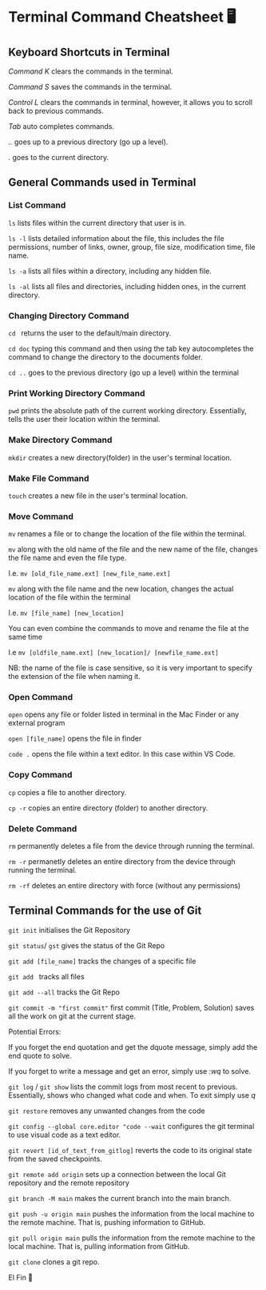 # Terminal Command Cheatsheet 🖥️

## Keyboard Shortcuts in Terminal

*Command K* clears the commands in the terminal.

*Command S* saves the commands in the terminal.

*Control L* clears the commands in terminal, however, it allows you to scroll back to previous commands.

*Tab* auto completes commands.

*..* goes up to a previous directory (go up a level).

*.* goes to the current directory.

## General Commands used in Terminal

### List Command 

`ls` lists files within the current directory that user is in.

`ls -l` lists detailed information about the file, this includes the file permissions, number of links, owner, group, file size, modification time, file name.

`ls -a` lists all files within a directory, including any hidden file.

`ls -al` lists  all files and directories, including hidden ones, in the current directory.

### Changing Directory Command

`cd ` returns the user to the default/main directory.

`cd doc` typing this command and then using the tab key autocompletes the command to change the directory to the documents folder.

`cd ..` goes to the previous directory (go up a level) within the terminal 

### Print Working Directory Command

`pwd` prints the absolute path of the current working directory. Essentially, tells the user their location within the terminal.

### Make Directory Command

`mkdir` creates a new directory(folder) in the user's terminal location. 

### Make File Command

`touch` creates a new file in the user's terminal location. 

### Move Command 

`mv` renames a file or to change the location of the file within the terminal.

`mv` along with the old name of the file and the new name of the file, changes the file name and even the file type.

I.e. `mv [old_file_name.ext] [new_file_name.ext]` 

`mv` along with the file name and the new location, changes the actual location of the file within the terminal

I.e. `mv [file_name] [new_location]`

You can even combine the commands to move and rename the file at the same time 

I.e `mv [oldfile_name.ext] [new_location]/ [newfile_name.ext] `

NB: the name of the file is case sensitive, so it is very important to specify the extension of the file when naming it.

### Open Command

`open` opens any file or folder listed in terminal in the Mac Finder or any external program

`open [file_name]` opens the file in finder

`code .` opens the file within a text editor. In this case within VS Code.

### Copy Command

`cp` copies a file to another directory.

`cp -r` copies an entire directory (folder) to another directory.

### Delete Command 

`rm` permanently deletes a file from the device through running the terminal.

`rm -r` permanetly deletes an entire directory from the device through running the terminal. 

`rm -rf` deletes an entire directory with force (without any permissions)

## Terminal Commands for the use of Git

`git init` initialises the Git Repository

`git status`/ `gst` gives the status of the Git Repo

`git add [file_name]` tracks the changes of a specific file

`git add ` tracks all files

`git add --all` tracks the Git Repo

`git commit -m "first commit"` first commit (Title, Problem, Solution) saves all the work on git at the current stage.

Potential Errors:  

If you forget the end quotation and get the dquote message, simply add the end quote to solve.

If you forget to write a message and get an error, simply use *:wq* to solve. 

`git log` / `git show` lists the commit logs from most recent to previous. Essentially, shows who changed what code and when. To exit simply use *q*

`git restore` removes any unwanted changes from the code

`git config --global core.editor "code --wait` configures the git terminal to use visual code as a text editor.

`git revert [id_of_text_from_gitlog]` reverts the code to its original state from the saved checkpoints.

`git remote add origin` sets up a connection between the local Git repository and the remote repository

`git branch -M main` makes the current branch into the main branch.

`git push -u origin main` pushes the information from the local machine to the remote machine. That is, pushing information to GitHub.

`git pull origin main` pulls the information from the remote machine to the local machine. That is, pulling information from GitHub.

`git clone` clones a git repo.

El Fin 🎊
